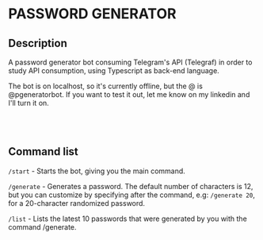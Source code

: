 # PASSWORD GENERATOR
<h2>Description</h2>
<p>A password generator bot consuming Telegram's API (Telegraf) in order to study API consumption, using Typescript as back-end language.</p>

<p>The bot is on localhost, so it's currently offline, but the @ is @pgeneratorbot. If you want to test it out, let me know on my linkedin and I'll turn it on.</p>
<br />
<br />
<h2>Command list</h2>
<p><code>/start</code> - Starts the bot, giving you the main command.</p>
<p><code>/generate</code> - Generates a password. The default number of characters is 12, but you can customize by specifying after the command, e.g: <code>/generate 20</code>, for a 20-character randomized password. </p>
<p><code>/list</code> - Lists the latest 10 passwords that were generated by you with the command /generate.</p>
